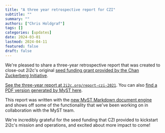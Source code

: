 ```yaml
---
title: "A three year retrospective report for CZI"
subtitle: ""
summary: ""
authors: ["Chris Holdgraf"]
tags: []
categories: [updates]
date: 2024-03-01
lastmod: 2024-04-11
featured: false
draft: false
---
```


We're pleased to share a three-year retrospective report that was created to close-out 2i2c's original [seed funding grant provided by the Chan Zuckerberg Initiative](../../2021/czi-core-support/).

[See the three-year report at `2i2c.org/report-czi-2021`](https://2i2c.org/report-czi-2021). You can also [find a PDF version generated by MyST here](https://2i2c.org/report-czi-2021/build/report-c7e3595ff6c09f5cc22cc52b8177cd4c.pdf).

This report was written with the [new MyST Markdown document engine](https://mystmd.org) and shows off some of the functionality that we've been working on in collaboration with the MyST team.

We're incredibly grateful for the seed funding that CZI provided to kickstart 2i2c's mission and operations, and excited about more impact to come!

